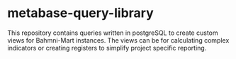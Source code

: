 # metabase-query-library
This repository contains queries written in postgreSQL to create custom views for Bahmni-Mart instances. The views can be for calculating complex indicators or creating registers to simplify project specific reporting. 
